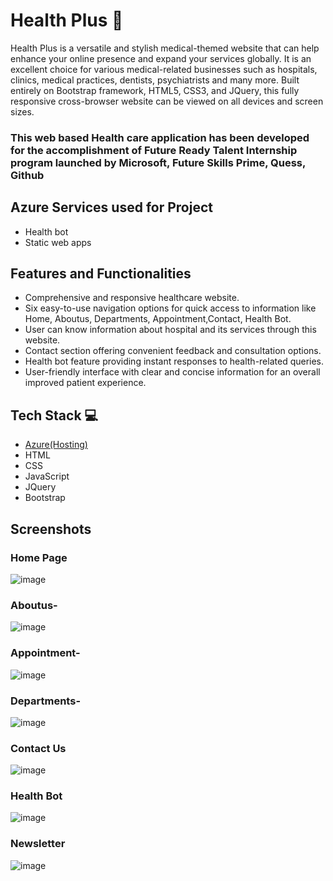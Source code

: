 # Health Plus 🏥
Health Plus is a versatile and stylish medical-themed website that can help enhance your online presence and expand your services globally. It is an excellent choice for various medical-related businesses such as hospitals, clinics, medical practices, dentists, psychiatrists and many more. Built entirely on Bootstrap framework, HTML5, CSS3, and JQuery, this fully responsive cross-browser website can be viewed on all devices and screen sizes. 

### This web based Health care application has been developed for the accomplishment of Future Ready Talent Internship program launched by Microsoft, Future Skills Prime, Quess, Github 

## Azure Services used for Project

- Health bot
- Static web apps

## Features and Functionalities 

- Comprehensive and responsive healthcare website.
- Six easy-to-use navigation options for quick access to information like Home, Aboutus, Departments, Appointment,Contact, Health Bot.
- User can know information about hospital and its services through this website.
- Contact section offering convenient feedback and consultation options.
- Health bot feature providing instant responses to health-related queries.
- User-friendly interface with clear and concise information for an overall improved patient experience.

## Tech Stack 💻

- [Azure(Hosting)](https://azure.microsoft.com/en-in/features/azure-portal/)
- HTML
- CSS
- JavaScript
- JQuery
- Bootstrap

## Screenshots

### Home Page
![image](https://user-images.githubusercontent.com/95332722/236004813-7d136e25-8484-48de-98a0-69c25d3126c9.png)

### Aboutus-
![image](https://user-images.githubusercontent.com/95332722/236004899-088b4911-b619-424d-bda4-c0aa922e69bc.png)

### Appointment-
![image](https://user-images.githubusercontent.com/95332722/236004983-9cfbdd2b-683d-4582-b82f-307af26592e2.png)

### Departments-
![image](https://user-images.githubusercontent.com/95332722/236005097-78fd6c7f-f6d1-4909-9163-22037bffce25.png)

### Contact Us
![image](https://user-images.githubusercontent.com/95332722/236005311-c594dfd3-362b-41cb-a5f4-cfd5b4981216.png)

### Health Bot
![image](https://user-images.githubusercontent.com/95332722/236005451-e18d548f-6a3e-47d4-a69f-6c97da05cbd1.png)

### Newsletter
![image](https://user-images.githubusercontent.com/95332722/236005591-1b4b8939-1326-44a7-aae4-ba941e3734b2.png)
